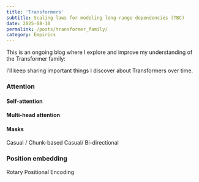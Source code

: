 ```yaml
---
title: 'Transformers'
subtitle: Scaling laws for modeling long-range dependencies (TBC)
date: 2025-08-10
permalink: /posts/transformer_family/
category: Empirics
---
```



This is an ongoing blog where I explore and improve my understanding of the Transformer family:

I’ll keep sharing important things I discover about Transformers over time.

### Attention


#### Self-attention


#### Multi-head attention

#### Masks

Casual / Chunk-based Casual/ Bi-directional

### Position embedding


Rotary Positional Encoding


